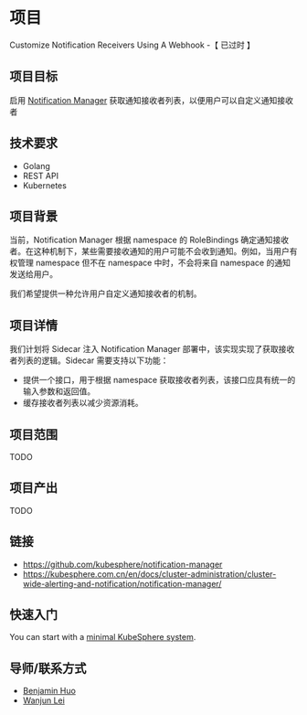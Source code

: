 # 项目

Customize Notification Receivers Using A Webhook -【 已过时 】

## 项目目标

启用  [Notification Manager](https://github.com/kubesphere/notification-manager)  获取通知接收者列表，以便用户可以自定义通知接收者

## 技术要求

* Golang
* REST API
* Kubernetes

## 项目背景

当前，Notification Manager 根据 namespace 的 RoleBindings 确定通知接收者。在这种机制下，某些需要接收通知的用户可能不会收到通知。例如，当用户有权管理 namespace 但不在 namespace 中时，不会将来自 namespace 的通知发送给用户。

我们希望提供一种允许用户自定义通知接收者的机制。

## 项目详情

我们计划将 Sidecar 注入 Notification Manager 部署中，该实现实现了获取接收者列表的逻辑。Sidecar 需要支持以下功能：

* 提供一个接口，用于根据 namespace 获取接收者列表，该接口应具有统一的输入参数和返回值。
* 缓存接收者列表以减少资源消耗。

## 项目范围

TODO

## 项目产出

TODO

## 链接

* https://github.com/kubesphere/notification-manager
* https://kubesphere.com.cn/en/docs/cluster-administration/cluster-wide-alerting-and-notification/notification-manager/

## 快速入门

You can start with a [minimal KubeSphere system](https://kubesphere.io/docs/quick-start/minimal-kubesphere-on-k8s/). 

## 导师/联系方式

* [Benjamin Huo](https://github.com/benjaminhuo)
* [Wanjun Lei](https://github.com/wanjunlei)
